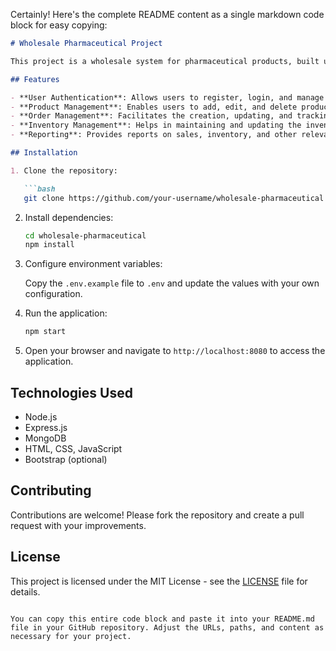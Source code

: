 Certainly! Here's the complete README content as a single markdown code block for easy copying:

```markdown
# Wholesale Pharmaceutical Project

This project is a wholesale system for pharmaceutical products, built using Node.js.

## Features

- **User Authentication**: Allows users to register, login, and manage their accounts.
- **Product Management**: Enables users to add, edit, and delete products.
- **Order Management**: Facilitates the creation, updating, and tracking of orders.
- **Inventory Management**: Helps in maintaining and updating the inventory.
- **Reporting**: Provides reports on sales, inventory, and other relevant data.

## Installation

1. Clone the repository:

   ```bash
   git clone https://github.com/your-username/wholesale-pharmaceutical.git
   ```

2. Install dependencies:

   ```bash
   cd wholesale-pharmaceutical
   npm install
   ```

3. Configure environment variables:

   Copy the `.env.example` file to `.env` and update the values with your own configuration.

4. Run the application:

   ```bash
   npm start
   ```

5. Open your browser and navigate to `http://localhost:8080` to access the application.

## Technologies Used

- Node.js
- Express.js
- MongoDB
- HTML, CSS, JavaScript
- Bootstrap (optional)

## Contributing

Contributions are welcome! Please fork the repository and create a pull request with your improvements.

## License

This project is licensed under the MIT License - see the [LICENSE](LICENSE) file for details.
```

You can copy this entire code block and paste it into your README.md file in your GitHub repository. Adjust the URLs, paths, and content as necessary for your project.
